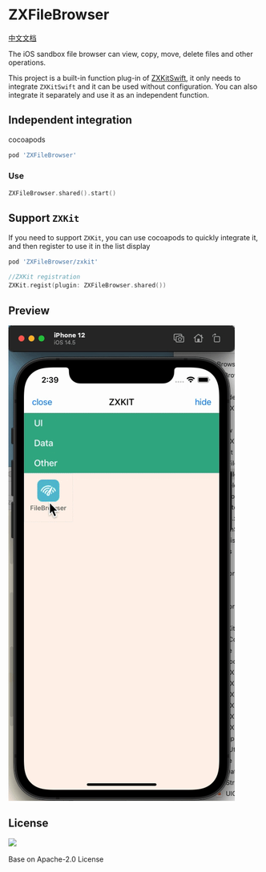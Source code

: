 # ZXFileBrowser

[中文文档](./README_zh.md)


The iOS sandbox file browser can view, copy, move, delete files and other operations.

This project is a built-in function plug-in of [ZXKitSwift](https://github.com/ZXKitCode/ZXKitSwift), it only needs to integrate `ZXKitSwift` and it can be used without configuration. You can also integrate it separately and use it as an independent function.


## Independent integration

cocoapods

```ruby
pod 'ZXFileBrowser'
```

### Use

```swift
ZXFileBrowser.shared().start()
```

## Support `ZXKit`

If you need to support `ZXKit`, you can use cocoapods to quickly integrate it, and then register to use it in the list display

```ruby
pod 'ZXFileBrowser/zxkit'
```

```swift
//ZXKit registration
ZXKit.regist(plugin: ZXFileBrowser.shared())
```

## Preview

![](./preview.gif)


## License

![](https://camo.githubusercontent.com/eb9066a6d8e0950066f3757c420e3a607c0929583b48ebda6fd9a6f50ccfc8f1/68747470733a2f2f7777772e6170616368652e6f72672f696d672f41534632307468416e6e69766572736172792e6a7067)

Base on Apache-2.0 License
